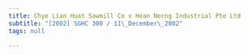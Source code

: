 ```yaml
---
title: Chye Lian Huat Sawmill Co v Hean Nerng Industrial Pte Ltd
subtitle: "[2002] SGHC 300 / 11\_December\_2002"
tags: null

---
```


